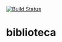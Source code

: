 [![Build Status](https://travis-ci.org/xiexieeric/biblioteca.svg?branch=master)](https://travis-ci.org/xiexieeric/biblioteca)
# biblioteca
